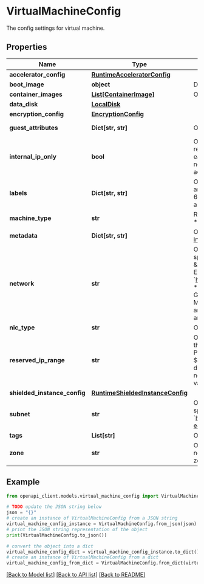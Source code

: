 # VirtualMachineConfig

The config settings for virtual machine.

## Properties

Name | Type | Description | Notes
------------ | ------------- | ------------- | -------------
**accelerator_config** | [**RuntimeAcceleratorConfig**](RuntimeAcceleratorConfig.md) |  | [optional] 
**boot_image** | **object** | Definition of the boot image used by the Runtime. Used to facilitate runtime upgradeability. | [optional] 
**container_images** | [**List[ContainerImage]**](ContainerImage.md) | Optional. Use a list of container images to use as Kernels in the notebook instance. | [optional] 
**data_disk** | [**LocalDisk**](LocalDisk.md) |  | [optional] 
**encryption_config** | [**EncryptionConfig**](EncryptionConfig.md) |  | [optional] 
**guest_attributes** | **Dict[str, str]** | Output only. The Compute Engine guest attributes. (see [Project and instance guest attributes](https://cloud.google.com/compute/docs/storing-retrieving-metadata#guest_attributes)). | [optional] [readonly] 
**internal_ip_only** | **bool** | Optional. If true, runtime will only have internal IP addresses. By default, runtimes are not restricted to internal IP addresses, and will have ephemeral external IP addresses assigned to each vm. This &#x60;internal_ip_only&#x60; restriction can only be enabled for subnetwork enabled networks, and all dependencies must be configured to be accessible without external IP addresses. | [optional] 
**labels** | **Dict[str, str]** | Optional. The labels to associate with this runtime. Label **keys** must contain 1 to 63 characters, and must conform to [RFC 1035](https://www.ietf.org/rfc/rfc1035.txt). Label **values** may be empty, but, if present, must contain 1 to 63 characters, and must conform to [RFC 1035](https://www.ietf.org/rfc/rfc1035.txt). No more than 32 labels can be associated with a cluster. | [optional] 
**machine_type** | **str** | Required. The Compute Engine machine type used for runtimes. Short name is valid. Examples: * &#x60;n1-standard-2&#x60; * &#x60;e2-standard-8&#x60; | [optional] 
**metadata** | **Dict[str, str]** | Optional. The Compute Engine metadata entries to add to virtual machine. (see [Project and instance metadata](https://cloud.google.com/compute/docs/storing-retrieving-metadata#project_and_instance_metadata)). | [optional] 
**network** | **str** | Optional. The Compute Engine network to be used for machine communications. Cannot be specified with subnetwork. If neither &#x60;network&#x60; nor &#x60;subnet&#x60; is specified, the \&quot;default\&quot; network of the project is used, if it exists. A full URL or partial URI. Examples: * &#x60;https://www.googleapis.com/compute/v1/projects/[project_id]/global/networks/default&#x60; * &#x60;projects/[project_id]/global/networks/default&#x60; Runtimes are managed resources inside Google Infrastructure. Runtimes support the following network configurations: * Google Managed Network (Network &amp; subnet are empty) * Consumer Project VPC (network &amp; subnet are required). Requires configuring Private Service Access. * Shared VPC (network &amp; subnet are required). Requires configuring Private Service Access. | [optional] 
**nic_type** | **str** | Optional. The type of vNIC to be used on this interface. This may be gVNIC or VirtioNet. | [optional] 
**reserved_ip_range** | **str** | Optional. Reserved IP Range name is used for VPC Peering. The subnetwork allocation will use the range *name* if it&#39;s assigned. Example: managed-notebooks-range-c PEERING_RANGE_NAME_3&#x3D;managed-notebooks-range-c gcloud compute addresses create $PEERING_RANGE_NAME_3 \\ --global \\ --prefix-length&#x3D;24 \\ --description&#x3D;\&quot;Google Cloud Managed Notebooks Range 24 c\&quot; \\ --network&#x3D;$NETWORK \\ --addresses&#x3D;192.168.0.0 \\ --purpose&#x3D;VPC_PEERING Field value will be: &#x60;managed-notebooks-range-c&#x60; | [optional] 
**shielded_instance_config** | [**RuntimeShieldedInstanceConfig**](RuntimeShieldedInstanceConfig.md) |  | [optional] 
**subnet** | **str** | Optional. The Compute Engine subnetwork to be used for machine communications. Cannot be specified with network. A full URL or partial URI are valid. Examples: * &#x60;https://www.googleapis.com/compute/v1/projects/[project_id]/regions/us-east1/subnetworks/sub0&#x60; * &#x60;projects/[project_id]/regions/us-east1/subnetworks/sub0&#x60; | [optional] 
**tags** | **List[str]** | Optional. The Compute Engine tags to add to runtime (see [Tagging instances](https://cloud.google.com/compute/docs/label-or-tag-resources#tags)). | [optional] 
**zone** | **str** | Output only. The zone where the virtual machine is located. If using regional request, the notebooks service will pick a location in the corresponding runtime region. On a get request, zone will always be present. Example: * &#x60;us-central1-b&#x60; | [optional] [readonly] 

## Example

```python
from openapi_client.models.virtual_machine_config import VirtualMachineConfig

# TODO update the JSON string below
json = "{}"
# create an instance of VirtualMachineConfig from a JSON string
virtual_machine_config_instance = VirtualMachineConfig.from_json(json)
# print the JSON string representation of the object
print(VirtualMachineConfig.to_json())

# convert the object into a dict
virtual_machine_config_dict = virtual_machine_config_instance.to_dict()
# create an instance of VirtualMachineConfig from a dict
virtual_machine_config_from_dict = VirtualMachineConfig.from_dict(virtual_machine_config_dict)
```
[[Back to Model list]](../README.md#documentation-for-models) [[Back to API list]](../README.md#documentation-for-api-endpoints) [[Back to README]](../README.md)


